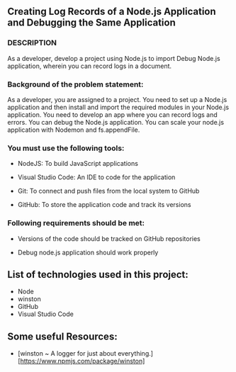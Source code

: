 ## Creating Log Records of a Node.js Application and Debugging the Same Application

### DESCRIPTION

As a developer, develop a project using Node.js to import Debug Node.js application, wherein you can record logs in a document.

### Background of the problem statement:

As a developer, you are assigned to a project. You need to set up a Node.js application and then install and import the required modules in your Node.js application. You need to develop an app where you can record logs and errors. You can debug the Node.js application. You can scale your node.js application with Nodemon and fs.appendFile.

### You must use the following tools:

 - NodeJS: To build JavaScript applications

- Visual Studio Code: An IDE to code for the application

- Git: To connect and push files from the local system to GitHub

- GitHub: To store the application code and track its versions

### Following requirements should be met:

- Versions of the code should be tracked on GitHub repositories

- Debug node.js application should work properly



## List of technologies used in this project:
- Node
- winston
- GitHub
- Visual Studio Code



## Some useful Resources:


- [winston ~ A logger for just about everything.][https://www.npmjs.com/package/winston]



